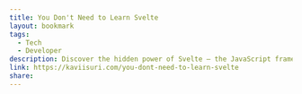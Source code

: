 ```yaml
---
title: You Don't Need to Learn Svelte
layout: bookmark
tags:
  - Tech
  - Developer
description: Discover the hidden power of Svelte – the JavaScript framework that feels like déjà vu. Uncover how Svelte simplifies web development, reimagining JS.
link: https://kaviisuri.com/you-dont-need-to-learn-svelte
share:
---
```


